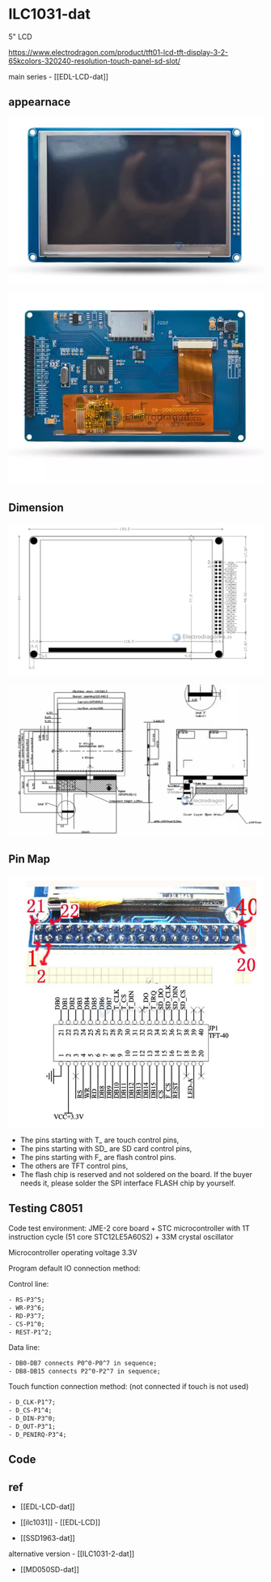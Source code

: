 
# ILC1031-dat 




5" LCD 

https://www.electrodragon.com/product/tft01-lcd-tft-display-3-2-65kcolors-320240-resolution-touch-panel-sd-slot/

main series - [[EDL-LCD-dat]] 


## appearnace 

![](2023-11-01-14-11-41.png)

![](2023-11-01-14-10-18.png)

## Dimension 

![](2023-11-01-14-11-14.png)

![](2023-11-01-14-14-50.png)

## Pin Map 

![](2024-06-20-17-37-50.png)

- The pins starting with T_ are touch control pins,
- The pins starting with SD_ are SD card control pins,
- The pins starting with F_ are flash control pins.
- The others are TFT control pins,
- The flash chip is reserved and not soldered on the board. If the buyer needs it, please solder the SPI interface FLASH chip by yourself.


## Testing C8051 

Code test environment: JME-2 core board + STC microcontroller with 1T instruction cycle (51 core STC12LE5A60S2) + 33M crystal oscillator

Microcontroller operating voltage 3.3V

Program default IO connection method:

Control line:

    - RS-P3^5;
    - WR-P3^6;
    - RD-P3^7;
    - CS-P1^0;
    - REST-P1^2;

Data line:

    - DB0-DB7 connects P0^0-P0^7 in sequence;
    - DB8-DB15 connects P2^0-P2^7 in sequence;

Touch function connection method: (not connected if touch is not used)

    - D_CLK-P1^7;
    - D_CS-P1^4;
    - D_DIN-P3^0;
    - D_OUT-P3^1;
    - D_PENIRQ-P3^4;




## Code 


## ref 

- [[EDL-LCD-dat]]

- [[ilc1031]] - [[EDL-LCD]]

- [[SSD1963-dat]]

alternative version - [[ILC1031-2-dat]]

- [[MD050SD-dat]]



